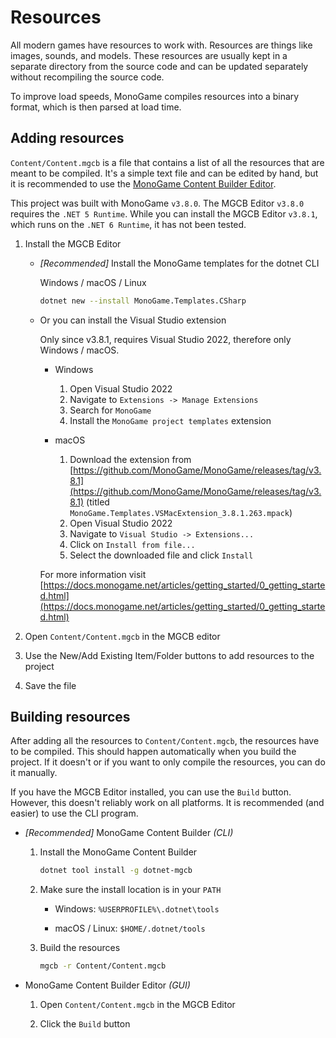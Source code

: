 # Resources

All modern games have resources to work with. Resources are things like images, sounds, and models. These resources are usually kept in a separate directory from the source code and can be updated separately without recompiling the source code.

To improve load speeds, MonoGame compiles resources into a binary format, which is then parsed at load time. 


## Adding resources

`Content/Content.mgcb` is a file that contains a list of all the resources that are meant to be compiled. It's a simple text file and can be edited by hand, but it is recommended to use the [MonoGame Content Builder Editor](https://docs.monogame.net/articles/tools/mgcb_editor.html).

This project was built with MonoGame `v3.8.0`. The MGCB Editor `v3.8.0` requires the `.NET 5 Runtime`.
While you can install the MGCB Editor `v3.8.1`, which runs on the `.NET 6 Runtime`, it has not been tested.


1. Install the MGCB Editor

    - *[Recommended]* Install the MonoGame templates for the dotnet CLI

        Windows / macOS / Linux

        ```sh
        dotnet new --install MonoGame.Templates.CSharp
        ```

    - Or you can install the Visual Studio extension
        
        Only since v3.8.1, requires Visual Studio 2022, therefore only Windows / macOS.

        - Windows

            1. Open Visual Studio 2022
            2. Navigate to `Extensions -> Manage Extensions`
            3. Search for `MonoGame`
            4. Install the `MonoGame project templates` extension

        - macOS

            1. Download the extension from [https://github.com/MonoGame/MonoGame/releases/tag/v3.8.1](https://github.com/MonoGame/MonoGame/releases/tag/v3.8.1) (titled `MonoGame.Templates.VSMacExtension_3.8.1.263.mpack`)
            2. Open Visual Studio 2022
            3. Navigate to `Visual Studio -> Extensions...`
            4. Click on `Install from file...`
            5. Select the downloaded file and click `Install`

        For more information visit [https://docs.monogame.net/articles/getting_started/0_getting_started.html](https://docs.monogame.net/articles/getting_started/0_getting_started.html)

2. Open `Content/Content.mgcb` in the MGCB editor

3. Use the New/Add Existing Item/Folder buttons to add resources to the project

4. Save the file


## Building resources

After adding all the resources to `Content/Content.mgcb`, the resources have to be compiled. This should happen automatically when you build the project. If it doesn't or if you want to only compile the resources, you can do it manually.

If you have the MGCB Editor installed, you can use the `Build` button. However, this doesn't reliably work on all platforms. It is recommended (and easier) to use the CLI program.

- *[Recommended]* MonoGame Content Builder *(CLI)*
  
   1. Install the MonoGame Content Builder

       ```sh
       dotnet tool install -g dotnet-mgcb
       ```

    2. Make sure the install location is in your `PATH`

        - Windows: `%USERPROFILE%\.dotnet\tools`

        - macOS / Linux: `$HOME/.dotnet/tools`

    3. Build the resources

       ```sh
       mgcb -r Content/Content.mgcb
       ```

- MonoGame Content Builder Editor *(GUI)*

    1. Open `Content/Content.mgcb` in the MGCB Editor

    2. Click the `Build` button